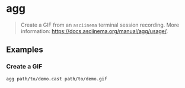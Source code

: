 # agg

> Create a GIF from an `asciinema` terminal session recording. More information: <https://docs.asciinema.org/manual/agg/usage/>.

## Examples

### Create a GIF

```bash
agg path/to/demo.cast path/to/demo.gif
```
